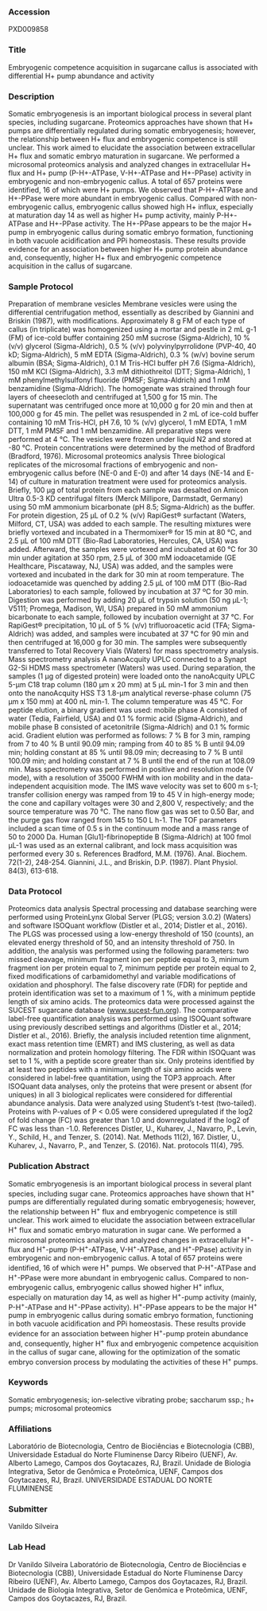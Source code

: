 ### Accession
PXD009858

### Title
Embryogenic competence acquisition in sugarcane callus is associated with differential H+ pump abundance and activity

### Description
Somatic embryogenesis is an important biological process in several plant species, including sugarcane. Proteomics approaches have shown that H+ pumps are differentially regulated during somatic embryogenesis; however, the relationship between H+ flux and embryogenic competence is still unclear. This work aimed to elucidate the association between extracellular H+ flux and somatic embryo maturation in sugarcane. We performed a microsomal proteomics analysis and analyzed changes in extracellular H+ flux and H+ pump (P-H+-ATPase, V-H+-ATPase and H+-PPase) activity in embryogenic and non-embryogenic callus. A total of 657 proteins were identified, 16 of which were H+ pumps. We observed that P-H+-ATPase and H+-PPase were more abundant in embryogenic callus. Compared with non-embryogenic callus, embryogenic callus showed high H+ influx, especially at maturation day 14 as well as higher H+ pump activity, mainly P-H+-ATPase and H+-PPase activity. The H+-PPase appears to be the major H+ pump in embryogenic callus during somatic embryo formation, functioning in both vacuole acidification and PPi homeostasis. These results provide evidence for an association between higher H+ pump protein abundance and, consequently, higher H+ flux and embryogenic competence acquisition in the callus of sugarcane.

### Sample Protocol
Preparation of membrane vesicles Membrane vesicles were using the differential centrifugation method, essentially as described by Giannini and Briskin (1987), with modifications. Approximately 8 g FM of each type of callus (in triplicate) was homogenized using a mortar and pestle in 2 mL g-1 (FM) of ice-cold buffer containing 250 mM sucrose (Sigma-Aldrich), 10 % (v/v) glycerol (Sigma-Aldrich), 0.5 % (v/v) polyvinylpyrrolidone (PVP-40, 40 kD; Sigma-Aldrich), 5 mM EDTA (Sigma-Aldrich), 0.3 % (w/v) bovine serum albumin (BSA; Sigma-Aldrich), 0.1 M Tris-HCl buffer pH 7.6 (Sigma-Aldrich), 150 mM KCl (Sigma-Aldrich), 3.3 mM dithiothreitol (DTT; Sigma-Aldrich), 1 mM phenylmethylsulfonyl fluoride (PMSF; Sigma-Aldrich) and 1 mM benzamidine (Sigma-Aldrich). The homogenate was strained through four layers of cheesecloth and centrifuged at 1,500 g for 15 min. The supernatant was centrifuged once more at 10,000 g for 20 min and then at 100,000 g for 45 min. The pellet was resuspended in 2 mL of ice-cold buffer containing 10 mM Tris-HCl, pH 7.6, 10 % (v/v) glycerol, 1 mM EDTA, 1 mM DTT, 1 mM PMSF and 1 mM benzamidine. All preparative steps were performed at 4 °C. The vesicles were frozen under liquid N2 and stored at -80 °C. Protein concentrations were determined by the method of Bradford (Bradford, 1976).   Microsomal proteomics analysis  Three biological replicates of the microsomal fractions of embryogenic and non-embryogenic callus before (NE-0 and E-0) and after 14 days (NE-14 and E-14) of culture in maturation treatment were used for proteomics analysis. Briefly, 100 μg of total protein from each sample was desalted on Amicon Ultra 0.5-3 KD centrifugal filters (Merck Millipore, Darmstadt, Germany) using 50 mM ammonium bicarbonate (pH 8.5; Sigma-Aldrich) as the buffer. For protein digestion, 25 μL of 0.2 % (v/v) RapiGest® surfactant (Waters, Milford, CT, USA) was added to each sample. The resulting mixtures were briefly vortexed and incubated in a Thermomixer® for 15 min at 80 °C, and 2.5 µL of 100 mM DTT (Bio-Rad Laboratories, Hercules, CA, USA) was added. Afterward, the samples were vortexed and incubated at 60 °C for 30 min under agitation at 350 rpm, 2.5 µL of 300 mM iodoacetamide (GE Healthcare, Piscataway, NJ, USA) was added, and the samples were vortexed and incubated in the dark for 30 min at room temperature. The iodoacetamide was quenched by adding 2.5 µL of 100 mM DTT (Bio-Rad Laboratories) to each sample, followed by incubation at 37 ºC for 30 min. Digestion was performed by adding 20 µL of trypsin solution (50 ng µL-1; V5111; Promega, Madison, WI, USA) prepared in 50 mM ammonium bicarbonate to each sample, followed by incubation overnight at 37 °C. For RapiGest® precipitation, 10 µL of 5 % (v/v) trifluoroacetic acid (TFA; Sigma-Aldrich) was added, and samples were incubated at 37 °C for 90 min and then centrifuged at 16,000 g for 30 min. The samples were subsequently transferred to Total Recovery Vials (Waters) for mass spectrometry analysis.  Mass spectrometry analysis A nanoAcquity UPLC connected to a Synapt G2-Si HDMS mass spectrometer (Waters) was used. During separation, the samples (1 μg of digested protein) were loaded onto the nanoAcquity UPLC 5-µm C18 trap column (180 µm x 20 mm) at 5 µL min-1 for 3 min and then onto the nanoAcquity HSS T3 1.8-µm analytical reverse-phase column (75 µm x 150 mm) at 400 nL min-1. The column temperature was 45 °C. For peptide elution, a binary gradient was used: mobile phase A consisted of water (Tedia, Fairfield, USA) and 0.1 % formic acid (Sigma-Aldrich), and mobile phase B consisted of acetonitrile (Sigma-Aldrich) and 0.1 % formic acid. Gradient elution was performed as follows: 7 % B for 3 min, ramping from 7 to 40 % B until 90.09 min; ramping from 40 to 85 % B until 94.09 min; holding constant at 85 % until 98.09 min; decreasing to 7 % B until 100.09 min; and holding constant at 7 % B until the end of the run at 108.09 min. Mass spectrometry was performed in positive and resolution mode (V mode), with a resolution of 35000 FWHM with ion mobility and in the data-independent acquisition mode. The IMS wave velocity was set to 600 m s-1; transfer collision energy was ramped from 19 to 45 V in high-energy mode; the cone and capillary voltages were 30 and 2,800 V, respectively; and the source temperature was 70 °C. The nano flow gas was set to 0.50 Bar, and the purge gas flow ranged from 145 to 150 L h-1. The TOF parameters included a scan time of 0.5 s in the continuum mode and a mass range of 50 to 2000 Da. Human [Glu1]-fibrinopeptide B (Sigma-Aldrich) at 100 fmol µL-1 was used as an external calibrant, and lock mass acquisition was performed every 30 s.  References Bradford, M.M. (1976). Anal. Biochem. 72(1-2), 248-254. Giannini, J.L., and Briskin, D.P. (1987). Plant Physiol. 84(3), 613-618.

### Data Protocol
Proteomics data analysis Spectral processing and database searching were performed using ProteinLynx Global Server (PLGS; version 3.0.2) (Waters) and software ISOQuant workflow (Distler et al., 2014; Distler et al., 2016). The PLGS was processed using a low-energy threshold of 150 (counts), an elevated energy threshold of 50, and an intensity threshold of 750. In addition, the analysis was performed using the following parameters: two missed cleavage, minimum fragment ion per peptide equal to 3, minimum fragment ion per protein equal to 7, minimum peptide per protein equal to 2, fixed modifications of carbamidomethyl and variable modifications of oxidation and phosphoryl. The false discovery rate (FDR) for peptide and protein identification was set to a maximum of 1 %, with a minimum peptide length of six amino acids. The proteomics data were processed against the SUCEST sugarcane database (www.sucest-fun.org).  The comparative label-free quantification analysis was performed using ISOQuant software using previously described settings and algorithms (Distler et al., 2014; Distler et al., 2016). Briefly, the analysis included retention time alignment, exact mass retention time (EMRT) and IMS clustering, as well as data normalization and protein homology filtering. The FDR within ISOQuant was set to 1 %, with a peptide score greater than six. Only proteins identified by at least two peptides with a minimum length of six amino acids were considered in label-free quantitation, using the TOP3 approach.  After ISOQuant data analyses, only the proteins that were present or absent (for uniques) in all 3 biological replicates were considered for differential abundance analysis. Data were analyzed using Student’s t-test (two-tailed). Proteins with P-values of P < 0.05 were considered upregulated if the log2 of fold change (FC) was greater than 1.0 and downregulated if the log2 of FC was less than -1.0.    References Distler, U., Kuharev, J., Navarro, P., Levin, Y., Schild, H., and Tenzer, S. (2014).  Nat. Methods 11(2), 167. Distler, U., Kuharev, J., Navarro, P., and Tenzer, S. (2016). Nat. protocols 11(4), 795.

### Publication Abstract
Somatic embryogenesis is an important biological process in several plant species, including sugar cane. Proteomics approaches have shown that H<sup>+</sup> pumps are differentially regulated during somatic embryogenesis; however, the relationship between H<sup>+</sup> flux and embryogenic competence is still unclear. This work aimed to elucidate the association between extracellular H<sup>+</sup> flux and somatic embryo maturation in sugar cane. We performed a microsomal proteomics analysis and analyzed changes in extracellular H<sup>+</sup>-flux and H<sup>+</sup>-pump (P-H<sup>+</sup>-ATPase, V-H<sup>+</sup>-ATPase, and H<sup>+</sup>-PPase) activity in embryogenic and non-embryogenic callus. A total of 657 proteins were identified, 16 of which were H<sup>+</sup> pumps. We observed that P-H<sup>+</sup>-ATPase and H<sup>+</sup>-PPase were more abundant in embryogenic callus. Compared to non-embryogenic callus, embryogenic callus showed higher H<sup>+</sup> influx, especially on maturation day 14, as well as higher H<sup>+</sup>-pump activity (mainly, P-H<sup>+</sup>-ATPase and H<sup>+</sup>-PPase activity). H<sup>+</sup>-PPase appears to be the major H<sup>+</sup> pump in embryogenic callus during somatic embryo formation, functioning in both vacuole acidification and PPi homeostasis. These results provide evidence for an association between higher H<sup>+</sup>-pump protein abundance and, consequently, higher H<sup>+</sup> flux and embryogenic competence acquisition in the callus of sugar cane, allowing for the optimization of the somatic embryo conversion process by modulating the activities of these H<sup>+</sup> pumps.

### Keywords
Somatic embryogenesis; ion-selective vibrating probe; saccharum ssp.; h+ pumps; microsomal proteomics

### Affiliations
Laboratório de Biotecnologia, Centro de Biociências e Biotecnologia (CBB), Universidade Estadual do Norte Fluminense Darcy Ribeiro (UENF), Av. Alberto Lamego, Campos dos Goytacazes, RJ, Brazil.  Unidade de Biologia Integrativa, Setor de Genômica e Proteômica, UENF, Campos dos Goytacazes, RJ, Brazil.
UNIVERSIDADE ESTADUAL DO NORTE FLUMINENSE

### Submitter
Vanildo Silveira

### Lab Head
Dr Vanildo Silveira
Laboratório de Biotecnologia, Centro de Biociências e Biotecnologia (CBB), Universidade Estadual do Norte Fluminense Darcy Ribeiro (UENF), Av. Alberto Lamego, Campos dos Goytacazes, RJ, Brazil.  Unidade de Biologia Integrativa, Setor de Genômica e Proteômica, UENF, Campos dos Goytacazes, RJ, Brazil.


